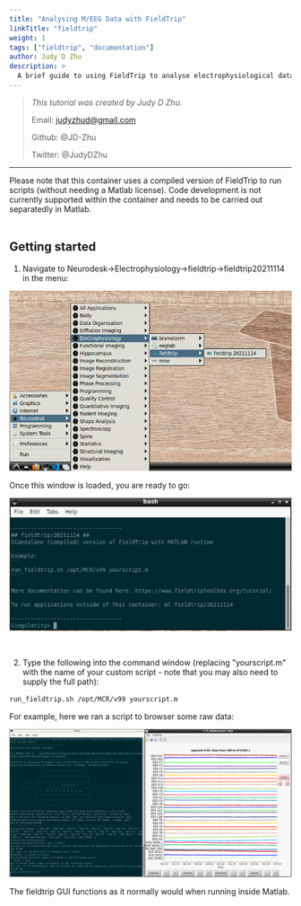 ```yaml
---
title: "Analysing M/EEG Data with FieldTrip"
linkTitle: "fieldtrip"
weight: 1
tags: ["fieldtrip", "documentation"]
author: Judy D Zhu
description: > 
  A brief guide to using FieldTrip to analyse electrophysiological data within neurodesk.
---
```



> _This tutorial was created by Judy D Zhu._ 
>
> Email: judyzhud@gmail.com
>
> Github: @JD-Zhu
>
> Twitter: @JudyDZhu

---

Please note that this container uses a compiled version of FieldTrip to run scripts (without needing a Matlab license). Code development is not currently supported within the container and needs to be carried out separatedly in Matlab.  
<br/>

## Getting started

1. Navigate to Neurodesk->Electrophysiology->fieldtrip->fieldtrip20211114 in the menu:

![1_menu](/static/fieldtrip/1_menu.png '1_menu')

Once this window is loaded, you are ready to go:

![2_container](/static/fieldtrip/2_container.PNG '2_container')

<br/>

2. Type the following into the command window (replacing "yourscript.m" with the name of your custom script - note that you may also need to supply the full path):
```bash
run_fieldtrip.sh /opt/MCR/v99 yourscript.m
```
For example, here we ran a script to browser some raw data:

![3_running](/static/fieldtrip/3_running.PNG '3_running')

The fieldtrip GUI functions as it normally would when running inside Matlab.
